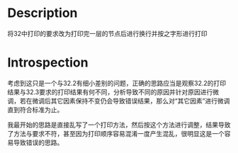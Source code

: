 # Description

将32中打印的要求改为打印完一层的节点后进行换行并按之字形进行打印

# Introspection

考虑到这只是一个与32.2有细小差别的问题，正确的思路应当是观察32.2的打印结果与32.3要求的打印结果有何不同，分析导致不同的原因并针对原因进行微调，若在微调后其它因素保持不变仍会导致错误结果，那么对“其它因素”进行微调直到符合标准为止。

我最开始的思路是直接乱写了一个打印方法，然后按这个方法进行调整，结果导致了方法与要求不符，甚至因为打印顺序容易混淆一度产生混乱，很明显这是一个容易导致错误的思路。